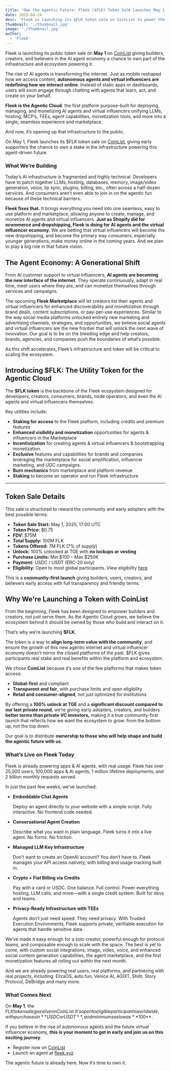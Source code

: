 ```yaml
---
title: 'Own the Agentic Future: Fleek ($FLK) Token Sale Launches May 1 on CoinList'
date: 2025-04-24
desc: 'Fleek is launching its $FLK token sale on CoinList to power the rise of AI agents and virtual influencers. Own the infrastructure of the agentic future.'
thumbnail: './thumbnail.jpg'
image: './thumbnail.jpg'
author:
  - 'Fleek'
---
```

Fleek is launching its public token sale on **May 1** on [CoinList](https://coinlist.co/fleek) giving builders, creators, and believers in the AI agent economy a chance to own part of the infrastructure and ecosystem powering it.

The rise of AI agents is transforming the internet. Just as mobile reshaped how we access content, **autonomous agents and virtual influencers are redefining how we interact online**. Instead of static apps or dashboards, users will soon engage through chatting with agents that learn, act, and create on your behalf.

**Fleek is the Agentic Cloud**: the first platform purpose-built for deploying, managing, and monetizing AI agents and virtual influencers unifying LLMs, hosting, MCP’s, TEEs, agent capabilities, monetization tools, and more into a single, seamless experience and marketplace.

And now, it’s opening up that infrastructure to the public.

On May 1, Fleek launches its $FLK token sale on [CoinList](https://coinlist.co/fleek), giving early supporters the chance to own a stake in the infrastructure powering this agent-driven future.

### **What We’re Building**

Today’s AI infrastructure is fragmented and highly technical. Developers have to patch together LLMs, hosting, databases, memory, image/video generation, voice, lip sync, plugins, billing, etc., often across a half-dozen services. And consumers aren’t even able to join in on the agentic fun because of these technical barriers.

**Fleek fixes that.** It brings everything you need into one seamless, easy to use platform and marketplace, allowing anyone to create, manage, and monetize AI agents and virtual influencers. **Just as Shopify did for ecommerce and dropshipping, Fleek is doing for AI agents and the virtual influencer economy.** We are betting that virtual influencers will become the new dropshipping, and become the primary way consumers, especially younger generations, make money online in the coming years. And we plan to play a big role in that future vision.

## **The Agent Economy: A Generational Shift**

From AI customer support to virtual influencers, **AI agents are becoming the new interface of the internet**. They operate continuously, adapt in real time, meet users where they are, and can monetize themselves through services and campaigns.

The upcoming **Fleek Marketplace** will let creators list their agents and virtual influencers for enhanced discoverability and monetization through brand deals, content subscriptions, or pay-per-use experiences. Similar to the way social media platforms unlocked entirely new marketing and advertising channels, strategies, and opportunities, we believe social agents and virtual influencers are the new frontier that will unlock the next wave of innovation. Our goal is to be on the bleeding edge and help creators, brands, agencies, and companies push the boundaries of what’s possible.

As this shift accelerates, Fleek’s infrastructure and token will be critical to scaling the ecosystem.

## **Introducing $FLK: The Utility Token for the Agentic Cloud**

The **$FLK token** is the backbone of the Fleek ecosystem designed for developers, creators, consumers, brands, node operators, and even the AI agents and virtual influencers themselves.

Key utilities include:

- **Staking for access** to the Fleek platform, including credits and premium features
- **Enhanced visibility and monetization** opportunities for agents & influencers in the Marketplace
- **Incentivization** for creating agents & virtual influencers & bootstrapping monetization.
- **Exclusive** features and capabilities for brands and companies leveraging the marketplace for social amplification, influencer marketing, and UGC campaigns.
- **Burn mechanics** from marketplace and platform revenue
- **Staking** to become an operator and run Fleek infrastructure

---

## **Token Sale Details**

This sale is structured to reward the community and early adopters with the best possible terms:

- **Token Sale Start:** May 1, 2025, 17:00 UTC
- **Token Price:** $0.75
- **FDV:** $75M
- **Total Supply:** 100M FLK
- **Tokens Offered:** 7M FLK (7% of supply)
- **Unlock:** 100% unlocked at TGE with **no lockups or vesting**
- **Purchase Limits:** Min $100 – Max $250K
- **Payment:** USDC / USDT (ERC-20 only)
- **Eligibility:** Open to most global participants. View eligibility [here](https://coinlist.co/legal/)

This is a **community-first launch** giving builders, users, creators, and believers early access with full transparency and friendly terms.

## **Why We're Launching a Token with CoinList**

From the beginning, Fleek has been designed to empower builders and creators, not just serve them. As the Agentic Cloud grows, we believe the ecosystem behind it should be owned by those who build and interact on it.

That’s why we’re launching **$FLK**.

The token is a way to **align long-term value with the community**, and ensure the growth of this new agentic internet and virtual influencer economy doesn’t mirror the closed platforms of the past. $FLK gives participants real stake and real benefits within the platform and ecosystem.

We chose **CoinList** because it’s one of the few platforms that makes token access:

- **Global-first** and compliant
- **Transparent and fair**, with purchase limits and open eligibility
- **Retail and consumer-aligned**, not just optimized for institutions

By offering a **100% unlock at TGE** and a **significant discount compared to our last private round**, we’re giving early adopters, creators, and builders **better terms than private VC investors,** making it a true community-first launch that reflects how we want the ecosystem to grow: from the bottom up, not the top down.

Our goal is to distribute **ownership to those who will help shape and build the agentic future with us**.

### What’s Live on Fleek Today

Fleek is already powering apps & AI agents, with real usage. Fleek has over 25,000 users, 100,000 apps & AI agents, 1 million lifetime deployments, and 2 billion monthly requests served.

In just the past few weeks, we’ve launched:

- **Embeddable Chat Agents**
    
    Deploy an agent directly to your website with a simple script. Fully interactive. No frontend code needed.
    
- **Conversational Agent Creation**
    
    Describe what you want in plain language. Fleek turns it into a live agent. No forms. No friction.
    
- **Managed LLM Key Infrastructure**
    
    Don’t want to create an OpenAI account? You don’t have to. Fleek manages your API access natively, with billing and usage tracking built in.
    
- **Crypto + Fiat Billing via Credits**
    
    Pay with a card or USDC. One balance. Full control. Power everything hosting, LLM calls, and more—with a single credit system. Built for devs and teams.
    
- **Privacy-Ready Infrastructure with TEEs**
    
    Agents don’t just need speed. They need privacy. With Trusted Execution Environments, Fleek supports private, verifiable execution for agents that handle sensitive data.
    

We’ve made it easy enough for a solo creator, powerful enough for protocol teams, and composable enough to scale with the space. The best is yet to come, with custom social integrations, image, video, voice, and enhanced social content generation capabilities, the agent marketplace, and the first monetization features all rolling out within the next month.

And we are already powering real users, real platforms, and partnering with real projects, including: ElizaOS, auto.fun, Venice AI, AGIXT, Shillr, Story Protocol, DeBridge and many more.

### **What Comes Next**

On **May 1**, the $FLK token sale goes live on CoinList. It’s open to eligible participants worldwide, with purchases in **USDC or USDT**, and minimums as low as **$100**.

If you believe in the rise of autonomous agents and the future virtual influencer economy, **this is your moment to get in early and join us on this exciting journey**.

- Register now on [CoinList](https://coinlist.co/fleek)
- Launch an agent at [fleek.xyz](https://fleek.xyz/)

The agentic future is already here. Now it’s time to own it.